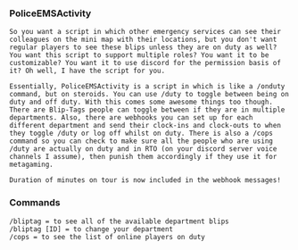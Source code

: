 ### PoliceEMSActivity

    So you want a script in which other emergency services can see their colleagues on the mini map with their locations, but you don't want regular players to see these blips unless they are on duty as well? You want this script to support multiple roles? You want it to be customizable? You want it to use discord for the permission basis of it? Oh well, I have the script for you.

    Essentially, PoliceEMSActivity is a script in which is like a /onduty command, but on steroids. You can use /duty to toggle between being on duty and off duty. With this comes some awesome things too though. There are Blip-Tags people can toggle between if they are in multiple departments. Also, there are webhooks you can set up for each different department and send their clock-ins and clock-outs to when they toggle /duty or log off whilst on duty. There is also a /cops command so you can check to make sure all the people who are using /duty are actually on duty and in RTO (on your discord server voice channels I assume), then punish them accordingly if they use it for metagaming.

    Duration of minutes on tour is now included in the webhook messages!

### Commands
    /bliptag = to see all of the available department blips
    /bliptag [ID] = to change your department
    /cops = to see the list of online players on duty